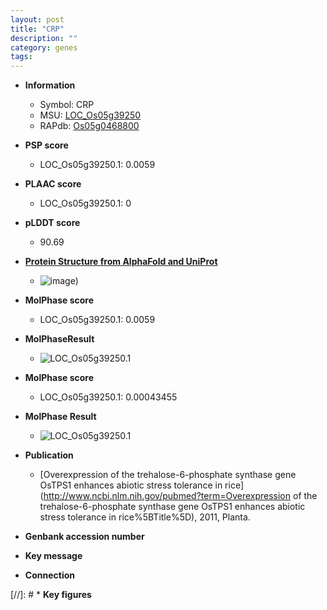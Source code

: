 ```yaml
---
layout: post
title: "CRP"
description: ""
category: genes
tags: 
---
```


* **Information**  
    + Symbol: CRP  
    + MSU: [LOC_Os05g39250](http://rice.plantbiology.msu.edu/cgi-bin/ORF_infopage.cgi?orf=LOC_Os05g39250)  
    + RAPdb: [Os05g0468800](http://rapdb.dna.affrc.go.jp/viewer/gbrowse_details/irgsp1?name=Os05g0468800)  

* **PSP score**  
    + LOC_Os05g39250.1: 0.0059 

* **PLAAC score**  
    + LOC_Os05g39250.1: 0 

* **pLDDT score**
    + 90.69

* **[Protein Structure from AlphaFold and UniProt](https://www.uniprot.org/uniprotkb/Q0DHF7/entry#structure)**
    + ![image](https://ricepsp.github.io/images/Q0/AF-Q0DHF7-F1.png))

* **MolPhase score**
    + LOC_Os05g39250.1: 0.0059

* **MolPhaseResult**
    + ![LOC_Os05g39250.1](https://ricepsp.github.io/pictures/LOC_Os05g/LOC_Os05g39250.1.png)

* **MolPhase score**
    + LOC_Os05g39250.1: 0.00043455

* **MolPhase Result**
    + ![LOC_Os05g39250.1](https://304243504.github.io/Pictures/LOC_Os05g/LOC_Os05g39250.1.png)

* **Publication**  
    + [Overexpression of the trehalose-6-phosphate synthase gene OsTPS1 enhances abiotic stress tolerance in rice](http://www.ncbi.nlm.nih.gov/pubmed?term=Overexpression of the trehalose-6-phosphate synthase gene OsTPS1 enhances abiotic stress tolerance in rice%5BTitle%5D), 2011, Planta.

* **Genbank accession number**  

* **Key message**  

* **Connection**  

[//]: # * **Key figures**  


